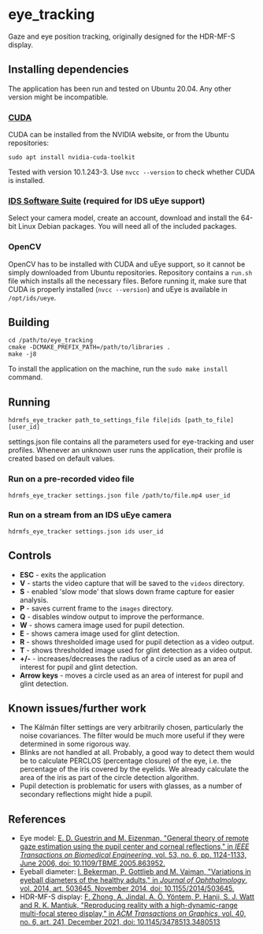 # eye_tracking

Gaze and eye position tracking, originally designed for the HDR-MF-S display.

## Installing dependencies

The application has been run and tested on Ubuntu 20.04. Any other version might be incompatible.

### [CUDA](https://developer.nvidia.com/cuda-toolkit)

CUDA can be installed from the NVIDIA website, or from the Ubuntu repositories:

    sudo apt install nvidia-cuda-toolkit

Tested with version 10.1.243-3. Use `nvcc --version` to check whether CUDA is installed.

### [IDS Software Suite](https://en.ids-imaging.com/ids-software-suite.html) (required for IDS uEye support)

Select your camera model, create an account, download and install the 64-bit Linux Debian packages.
You will need all of the included packages.

### OpenCV

OpenCV has to be installed with CUDA and uEye support, so it cannot be simply downloaded from Ubuntu repositories. Repository contains a `run.sh` file which installs all the necessary files. Before running it, make sure that CUDA is properly installed (`nvcc --version`) and uEye is available in `/opt/ids/ueye`.

## Building

    cd /path/to/eye_tracking
    cmake -DCMAKE_PREFIX_PATH=/path/to/libraries .
    make -j8

To install the application on the machine, run the `sudo make install` command. 

## Running

    hdrmfs_eye_tracker path_to_settings_file file|ids [path_to_file] [user_id]

settings.json file contains all the parameters used for eye-tracking and user profiles. Whenever an unknown user runs the application, their profile is created based on default values.

### Run on a pre-recorded video file
    hdrmfs_eye_tracker settings.json file /path/to/file.mp4 user_id
    
### Run on a stream from an IDS uEye camera
    hdrmfs_eye_tracker settings.json ids user_id

## Controls
- **ESC** - exits the application
- **V** - starts the video capture that will be saved to the `videos` directory.
- **S** - enabled 'slow mode' that slows down frame capture for easier analysis.
- **P** - saves current frame to the `images` directory.
- **Q** - disables window output to improve the performance.
- **W** - shows camera image used for pupil detection.
- **E** - shows camera image used for glint detection.
- **R** - shows thresholded image used for pupil detection as a video output.
- **T** - shows thresholded image used for glint detection as a video output.
- **+/-** - increases/decreases the radius of a circle used as an area of interest for pupil and glint detection.
- **Arrow keys** - moves a circle used as an area of interest for pupil and glint detection.

## Known issues/further work

- The Kálmán filter settings are very arbitrarily chosen, particularly the noise covariances. The filter would be much more useful if they were determined in some rigorous way.
- Blinks are not handled at all. Probably, a good way to detect them would be to calculate PERCLOS (percentage closure) of the eye, i.e. the percentage of the iris covered by the eyelids. We already calculate the area of the iris as part of the circle detection algorithm.
- Pupil detection is problematic for users with glasses, as a number of secondary reflections might hide a pupil.

## References

- Eye model: [E. D. Guestrin and M. Eizenman, "General theory of remote gaze estimation using the pupil center and corneal reflections," in _IEEE Transactions on Biomedical Engineering_, vol. 53, no. 6, pp. 1124-1133, June 2006, doi: 10.1109/TBME.2005.863952.](https://ieeexplore.ieee.org/document/1634506)
- Eyeball diameter: [I. Bekerman, P. Gottlieb and M. Vaiman, "Variations in eyeball diameters of the healthy adults," in _Journal of Ophthalmology_, vol. 2014, art. 503645, November 2014, doi: 10.1155/2014/503645.](https://www.hindawi.com/journals/joph/2014/503645/)
- HDR-MF-S display: [F. Zhong, A. Jindal, A. Ö. Yöntem, P. Hanji, S. J. Watt and R. K. Mantiuk, "Reproducing reality with a high-dynamic-range multi-focal stereo display," in _ACM Transactions on Graphics_, vol. 40, no. 6, art. 241, December 2021, doi: 10.1145/3478513.3480513](https://www.cl.cam.ac.uk/research/rainbow/projects/hdrmfs/Reproducing_reality_HDR_MF_S_display.pdf)
